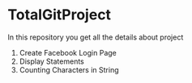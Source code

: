 # TotalGitProject
In this repository you get all the details about project 
   1. Create Facebook Login Page
   2. Display Statements
   3. Counting Characters in String
